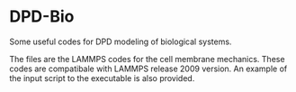 # DPD-Bio
Some useful codes for DPD modeling of biological systems.

The files are the LAMMPS codes for the cell membrane mechanics. These codes are compatibale with LAMMPS release 2009 version. An example of the input script to the executable is also provided.

